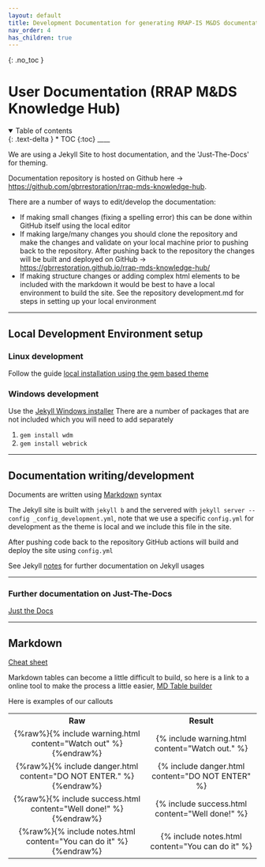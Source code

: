 ```yaml
---
layout: default
title: Development Documentation for generating RRAP-IS M&DS documentation  
nav_order: 4
has_children: true
---
```

{: .no_toc }
# User Documentation (RRAP M&DS Knowledge Hub)
<details  open markdown="block">
  <summary>
    Table of contents
  </summary>
{: .text-delta }
* TOC
{:toc}
____
</details>

We are using a Jekyll Site to host documentation, and the 'Just-The-Docs' for theming. 

Documentation repository is hosted on Github here → https://github.com/gbrrestoration/rrap-mds-knowledge-hub.

There are a number of ways to edit/develop the documentation:

* If making small changes (fixing a spelling error) this can be done within GitHub itself using the local editor
* If making large/many changes you should clone the repository and make the changes and validate on your local machine prior to pushing back to the repository.  After pushing back to the repository the changes will be built and deployed on GitHub → https://gbrrestoration.github.io/rrap-mds-knowledge-hub/
* If making structure changes or adding complex html elements to be included with the markdown it would be best to have a local environment to build the site. See the repository development.md for steps in setting up your local environment  

___
## Local Development Environment setup
### Linux development
Follow the guide [local installation using the gem based theme](https://just-the-docs.github.io/just-the-docs/#local-installation-use-the-gem-based-theme)
### Windows development
Use the [Jekyll Windows installer](https://jekyllrb.com/docs/installation/windows/) 
There are a number of packages that are not included which you will need to add separately
1. ```gem install wdm```
1. ```gem install webrick```

___
## Documentation writing/development 
Documents are written using [Markdown](https://www.markdownguide.org/cheat-sheet/) syntax

The Jekyll site is built with ```jekyll b``` and the servered with ```jekyll server --config _config_development.yml```, note that we use a specific ```config.yml``` for development as the theme is local and we include this file in the site. 

After pushing code back to the repository GitHub actions will build and deploy the site using ```config.yml```

See Jekyll [notes](https://jekyllrb.com/docs/usage/) for further documentation on Jekyll usages 

___
### Further documentation on Just-The-Docs
[Just the Docs](https://just-the-docs.github.io/just-the-docs/)

___
## Markdown
[Cheat sheet](https://www.markdownguide.org/cheat-sheet/)

Markdown tables can become a little difficult to build, so here is a link to a online tool to make the process a little easier, [MD Table builder](https://www.tablesgenerator.com/markdown_tables)

Here is examples of our callouts
<table>
  <tr align=center>
    <th>Raw</th>
    <th>Result</th>
  </tr>
  <tr align=center>
    <td text-align=center>{%raw%}{% include warning.html content="Watch out" %}{%endraw%}</td>
    <td text-align=center>{% include warning.html content="Watch out." %}</td>
  </tr>
  <tr align=center>
    <td>{%raw%}{% include danger.html content="DO NOT ENTER." %}{%endraw%}</td>
    <td>{% include danger.html content="DO NOT ENTER" %}</td>
  </tr>
  <tr align=center>
    <td>{%raw%}{% include success.html content="Well done!" %}{%endraw%}</td>
    <td>{% include success.html content="Well done!" %}</td>
  </tr>
  <tr align=center>
    <td>{%raw%}{% include notes.html content="You can do it" %}{%endraw%}</td>
    <td>{% include notes.html content="You can do it" %}</td>
  </tr>    
</table>